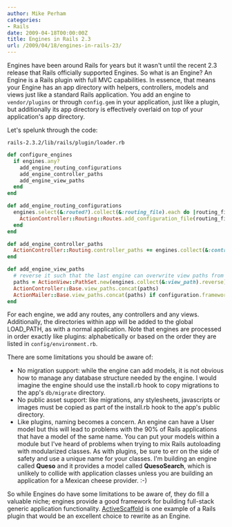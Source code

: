 ```yaml
---
author: Mike Perham
categories:
- Rails
date: 2009-04-18T00:00:00Z
title: Engines in Rails 2.3
url: /2009/04/18/engines-in-rails-23/
---
```


Engines have been around Rails for years but it wasn't until the recent 2.3 release that Rails officially supported Engines. So what is an Engine? An Engine is a Rails plugin with full MVC capabilities. In essence, that means your Engine has an app directory with helpers, controllers, models and views just like a standard Rails application. You add an engine to `vendor/plugins` or through `config.gem` in your application, just like a plugin, but additionally its app directory is effectively overlaid on top of your application's app directory.

Let's spelunk through the code:

`rails-2.3.2/lib/rails/plugin/loader.rb`

```ruby
def configure_engines
  if engines.any?
    add_engine_routing_configurations
    add_engine_controller_paths
    add_engine_view_paths
  end
end

def add_engine_routing_configurations
  engines.select(&:routed?).collect(&:routing_file).each do |routing_file|
    ActionController::Routing::Routes.add_configuration_file(routing_file)
  end
end

def add_engine_controller_paths
  ActionController::Routing.controller_paths += engines.collect(&:controller_path)
end

def add_engine_view_paths
  # reverse it such that the last engine can overwrite view paths from the first, like with routes
  paths = ActionView::PathSet.new(engines.collect(&:view_path).reverse)
  ActionController::Base.view_paths.concat(paths)
  ActionMailer::Base.view_paths.concat(paths) if configuration.frameworks.include?(:action_mailer)
end
```

For each engine, we add any routes, any controllers and any views. Additionally, the directories within app will be added to the global LOAD_PATH, as with a normal application. Note that engines are processed in order exactly like plugins: alphabetically or based on the order they are listed in `config/environment.rb`.

There are some limitations you should be aware of:

*   No migration support: while the engine can add models, it is not obvious how to manage any database structure needed by the engine. I would imagine the engine should use the install.rb hook to copy migrations to the app's `db/migrate` directory.
*   No public asset support: like migrations, any stylesheets, javascripts or images must be copied as part of the install.rb hook to the app's public directory.
*   Like plugins, naming becomes a concern. An engine can have a User model but this will lead to problems with the 90% of Rails applications that have a model of the same name. You can put your models within a module but I've heard of problems when trying to mix Rails autoloading with modularized classes. As with plugins, be sure to err on the side of safety and use a unique name for your classes. I'm building an engine called **Queso** and it provides a model called **QuesoSearch**, which is unlikely to collide with application classes unless you are building an application for a Mexican cheese provider. :-)

So while Engines do have some limitations to be aware of, they do fill a valuable niche; engines provide a good framework for building full-stack generic application functionality. [ActiveScaffold][1] is one example of a Rails plugin that would be an excellent choice to rewrite as an Engine.

 [1]: http://activescaffold.com
